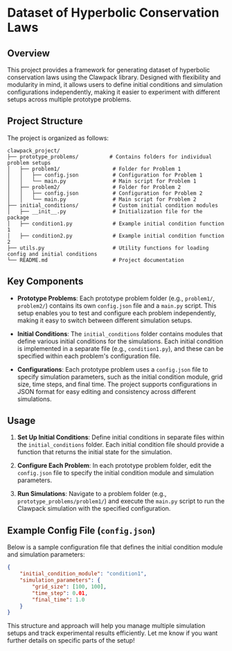 # Dataset of Hyperbolic Conservation Laws

## Overview

This project provides a framework for generating dataset of hyperbolic conservation laws using the Clawpack library. Designed with flexibility and modularity in mind, it allows users to define initial conditions and simulation configurations independently, making it easier to experiment with different setups across multiple prototype problems.

## Project Structure

The project is organized as follows:

```plaintext
clawpack_project/
├── prototype_problems/          # Contains folders for individual problem setups
│   ├── problem1/                 # Folder for Problem 1
│   │   ├── config.json           # Configuration for Problem 1
│   │   └── main.py               # Main script for Problem 1
│   ├── problem2/                 # Folder for Problem 2
│   │   ├── config.json           # Configuration for Problem 2
│   │   └── main.py               # Main script for Problem 2
├── initial_conditions/           # Custom initial condition modules
│   ├── __init__.py               # Initialization file for the package
│   ├── condition1.py             # Example initial condition function 1
│   ├── condition2.py             # Example initial condition function 2
├── utils.py                      # Utility functions for loading config and initial conditions
└── README.md                     # Project documentation
```

## Key Components

- **Prototype Problems**: Each prototype problem folder (e.g., `problem1/`, `problem2/`) contains its own `config.json` file and a `main.py` script. This setup enables you to test and configure each problem independently, making it easy to switch between different simulation setups.

- **Initial Conditions**: The `initial_conditions` folder contains modules that define various initial conditions for the simulations. Each initial condition is implemented in a separate file (e.g., `condition1.py`), and these can be specified within each problem's configuration file.

- **Configurations**: Each prototype problem uses a `config.json` file to specify simulation parameters, such as the initial condition module, grid size, time steps, and final time. The project supports configurations in JSON format for easy editing and consistency across different simulations.

## Usage

1. **Set Up Initial Conditions**: Define initial conditions in separate files within the `initial_conditions` folder. Each initial condition file should provide a function that returns the initial state for the simulation.

2. **Configure Each Problem**: In each prototype problem folder, edit the `config.json` file to specify the initial condition module and simulation parameters.

3. **Run Simulations**: Navigate to a problem folder (e.g., `prototype_problems/problem1/`) and execute the `main.py` script to run the Clawpack simulation with the specified configuration.

## Example Config File (`config.json`)

Below is a sample configuration file that defines the initial condition module and simulation parameters:

```json
{
    "initial_condition_module": "condition1",
    "simulation_parameters": {
        "grid_size": [100, 100],
        "time_step": 0.01,
        "final_time": 1.0
    }
}
```


This structure and approach will help you manage multiple simulation setups and track experimental results efficiently. Let me know if you want further details on specific parts of the setup!
